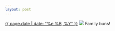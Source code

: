 ```yaml
---
layout: post
---
```


<p>
  <time><a href="/333">{{ page.date | date: "%e %B, %Y" }}</a></time>
  <a href="/333"><img src="{{ site.assets_url }}/333.jpg"/></a>
  <span>Family buns!</span>
</p>
